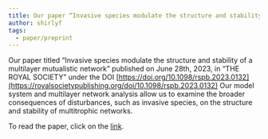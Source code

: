 ```yaml
---
title: Our paper “Invasive species modulate the structure and stability of a multilayer mutualistic network” was accepted and published by The Royal Society publishing!
author: shirlyf
tags:
  - paper/preprint
---
```


Our paper titled “Invasive species modulate the structure and stability of a multilayer mutualistic network” published on June 28th, 2023, in “THE ROYAL SOCIETY” under the DOI [https://doi.org/10.1098/rspb.2023.0132](https://royalsocietypublishing.org/doi/10.1098/rspb.2023.0132)
Our model system and multilayer network analysis allow us to examine the broader consequences of disturbances, such as invasive species, on the structure and stability of multitrophic networks.

To read the paper, click on the [link](https://royalsocietypublishing.org/doi/10.1098/rspb.2023.0132).

